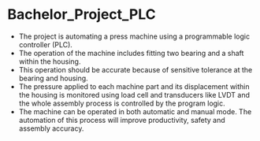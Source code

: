 # Bachelor_Project_PLC

- The project is automating a press machine using a
programmable logic controller (PLC).
- The operation of the machine
includes fitting two bearing and a shaft within the housing.
- This operation should be accurate because of sensitive tolerance at the
bearing and housing.
- The pressure applied to each machine part and
its displacement within the housing is monitored using load cell and
transducers like LVDT and the whole assembly process is controlled
by the program logic.
- The machine can be operated in both automatic
and manual mode. The automation of this process will improve
productivity, safety and assembly accuracy.
